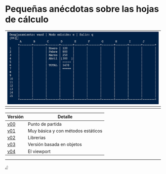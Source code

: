 # Pequeñas anécdotas sobre las hojas de cálculo

<div align="center">

|![](/imagenes/hojaDeCalculo.png)|
|-|
| |

</div>



|Versión|Detalle|
|-|-|
|[v00](/src/main/java/v00)|Punto de partida
|[v01](/src/main/java/v01)|Muy básica y con métodos estáticos
|[v02](/src/main/java/v02)|Librerias
|[v03](/src/main/java/v03)|Versión basada en objetos
|[v04](/src/main/java/v04)|El viewport

---

*[:notes:](https://open.spotify.com/playlist/6LMNfjSadC8b1L6jXomFqF?si=38004e0d5f3b4721)*